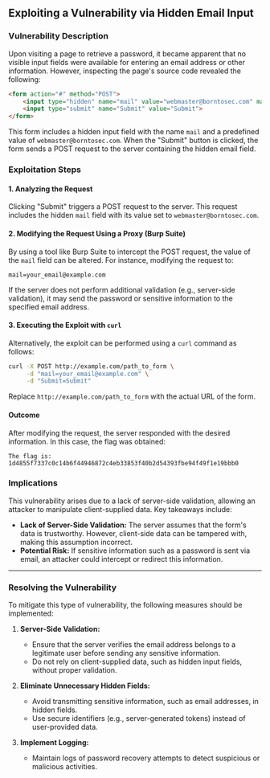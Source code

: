 ## Exploiting a Vulnerability via Hidden Email Input

### Vulnerability Description

Upon visiting a page to retrieve a password, it became apparent that no visible input fields were available for entering an email address or other information. However, inspecting the page's source code revealed the following:

```html
<form action="#" method="POST">
    <input type="hidden" name="mail" value="webmaster@borntosec.com" maxlength="15">
    <input type="submit" name="Submit" value="Submit">
</form>
```

This form includes a hidden input field with the name `mail` and a predefined value of `webmaster@borntosec.com`. When the "Submit" button is clicked, the form sends a POST request to the server containing the hidden email field.

### Exploitation Steps

#### 1. Analyzing the Request

Clicking "Submit" triggers a POST request to the server. This request includes the hidden `mail` field with its value set to `webmaster@borntosec.com`.

#### 2. Modifying the Request Using a Proxy (Burp Suite)

By using a tool like Burp Suite to intercept the POST request, the value of the `mail` field can be altered. For instance, modifying the request to:

```
mail=your_email@example.com
```

If the server does not perform additional validation (e.g., server-side validation), it may send the password or sensitive information to the specified email address.

#### 3. Executing the Exploit with `curl`

Alternatively, the exploit can be performed using a `curl` command as follows:

```bash
curl -X POST http://example.com/path_to_form \
     -d "mail=your_email@example.com" \
     -d "Submit=Submit"
```

Replace `http://example.com/path_to_form` with the actual URL of the form.

#### Outcome

After modifying the request, the server responded with the desired information. In this case, the flag was obtained:

```
The flag is: 1d4855f7337c0c14b6f44946872c4eb33853f40b2d54393fbe94f49f1e19bbb0
```

### Implications

This vulnerability arises due to a lack of server-side validation, allowing an attacker to manipulate client-supplied data. Key takeaways include:

- **Lack of Server-Side Validation:** The server assumes that the form's data is trustworthy. However, client-side data can be tampered with, making this assumption incorrect.
- **Potential Risk:** If sensitive information such as a password is sent via email, an attacker could intercept or redirect this information.

---

### Resolving the Vulnerability

To mitigate this type of vulnerability, the following measures should be implemented:

1. **Server-Side Validation:**
   - Ensure that the server verifies the email address belongs to a legitimate user before sending any sensitive information.
   - Do not rely on client-supplied data, such as hidden input fields, without proper validation.

2. **Eliminate Unnecessary Hidden Fields:**
   - Avoid transmitting sensitive information, such as email addresses, in hidden fields.
   - Use secure identifiers (e.g., server-generated tokens) instead of user-provided data.

3. **Implement Logging:**
   - Maintain logs of password recovery attempts to detect suspicious or malicious activities.




